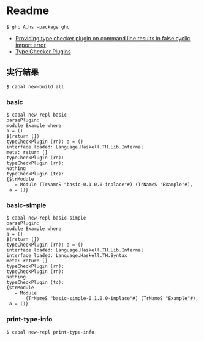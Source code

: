 # Readme

```shell
$ ghc A.hs -package ghc
```

- [Providing type checker plugin on command line results in false cyclic import error](https://ghc.haskell.org/trac/ghc/ticket/10077)
- [Type Checker Plugins](https://ghc.haskell.org/trac/ghc/wiki/Plugins/TypeChecker#FAQ)

## 実行結果

```shell
$ cabal new-build all
```

### basic

```shell
$ cabal new-repl basic
parsePlugin:
module Example where
a = ()
$(return [])
typeCheckPlugin (rn): a = ()
interface loaded: Language.Haskell.TH.Lib.Internal
meta: return []
typeCheckPlugin (rn):
typeCheckPlugin (rn):
Nothing
typeCheckPlugin (tc):
{$trModule
   = Module (TrNameS "basic-0.1.0.0-inplace"#) (TrNameS "Example"#),
 a = ()}
```

### basic-simple

```shell
$ cabal new-repl basic-simple
parsePlugin:
module Example where
a = ()
$(return [])
typeCheckPlugin (rn): a = ()
interface loaded: Language.Haskell.TH.Lib.Internal
interface loaded: Language.Haskell.TH.Syntax
meta: return []
typeCheckPlugin (rn):
typeCheckPlugin (rn):
Nothing
typeCheckPlugin (tc):
{$trModule
   = Module
       (TrNameS "basic-simple-0.1.0.0-inplace"#) (TrNameS "Example"#),
 a = ()}
```

### print-type-info

```shell
$ cabal new-repl print-type-info
```